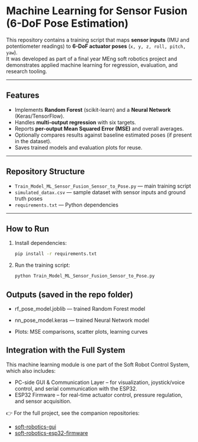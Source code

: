 # Machine Learning for Sensor Fusion (6-DoF Pose Estimation)

This repository contains a training script that maps **sensor inputs** (IMU and potentiometer readings) to **6-DoF actuator poses** (`x, y, z, roll, pitch, yaw`).  
It was developed as part of a final year MEng soft robotics project and demonstrates applied machine learning for regression, evaluation, and research tooling.

---

## Features
- Implements **Random Forest** (scikit-learn) and a **Neural Network** (Keras/TensorFlow).  
- Handles **multi-output regression** with six targets.  
- Reports **per-output Mean Squared Error (MSE)** and overall averages.  
- Optionally compares results against baseline estimated poses (if present in the dataset).  
- Saves trained models and evaluation plots for reuse.  

---

## Repository Structure
- `Train_Model_ML_Sensor_Fusion_Sensor_to_Pose.py` — main training script  
- `simulated_datax.csv` — sample dataset with sensor inputs and ground truth poses  
- `requirements.txt` — Python dependencies  

---

## How to Run
1. Install dependencies:
   ```bash
   pip install -r requirements.txt
   ```
2. Run the training script:
   ```bash
   python Train_Model_ML_Sensor_Fusion_Sensor_to_Pose.py
   ```


## Outputs (saved in the repo folder)

- rf_pose_model.joblib — trained Random Forest model

- nn_pose_model.keras — trained Neural Network model

- Plots: MSE comparisons, scatter plots, learning curves

## Integration with the Full System  
This machine learning module is one part of the Soft Robot Control System, which also includes:
- PC-side GUI & Communication Layer – for visualization, joystick/voice control, and serial communication with the ESP32.
- ESP32 Firmware – for real-time actuator control, pressure regulation, and sensor acquisition.

👉 For the full project, see the companion repositories:  
- [soft-robotics-gui](https://github.com/luqmanroslan/SoftRobotics-PyQt5-GUI-Clean/tree/main)  
- [soft-robotics-esp32-firmware](https://github.com/luqmanroslan/soft-robotics-esp32-firmware)  

